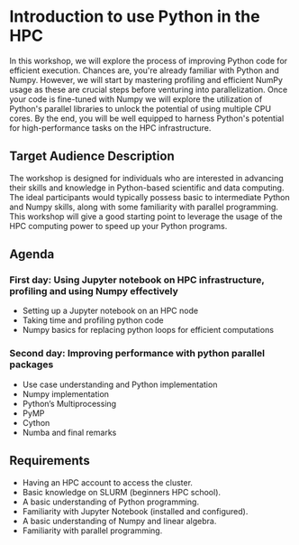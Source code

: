 # Introduction to use Python in the HPC

In this workshop, we will explore the process of improving Python code for efficient execution. Chances are, you're already familiar with Python and Numpy. However, we will start by mastering profiling and efficient NumPy usage as these are crucial steps before venturing into parallelization. Once your code is fine-tuned with Numpy we will explore the utilization of Python's parallel libraries to unlock the potential of using multiple CPU cores. By the end, you will be well equipped to harness Python's potential for high-performance tasks on the HPC infrastructure.

## Target Audience Description

The workshop is designed for individuals who are interested in advancing their skills and knowledge in Python-based scientific and data computing. The ideal participants would typically possess basic to intermediate Python and Numpy skills, along with some familiarity with parallel programming. This workshop will give a good starting point to leverage the usage of the HPC computing power to speed up your Python programs.

## Agenda

### First day: Using Jupyter notebook on HPC infrastructure, profiling and using Numpy effectively 

- Setting up a Jupyter notebook on an HPC node
- Taking time and profiling python code
- Numpy basics for replacing python loops for efficient computations

### Second day: Improving performance with python parallel packages 

- Use case understanding and Python implementation
- Numpy implementation
- Python’s Multiprocessing
- PyMP
- Cython
- Numba and final remarks


##  Requirements

- Having an HPC account to access the cluster.
- Basic knowledge on SLURM (beginners HPC school).
- A basic understanding of Python programming.
- Familiarity with Jupyter Notebook (installed and configured).
- A basic understanding of Numpy and linear algebra.
- Familiarity with parallel programming.